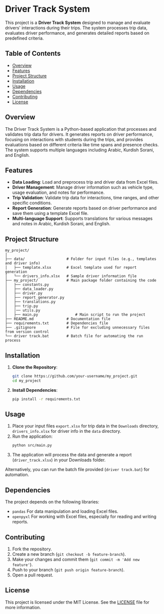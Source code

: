 
# Driver Track System

This project is a **Driver Track System** designed to manage and evaluate drivers' interactions during their trips. The system processes trip data, evaluates driver performance, and generates detailed reports based on predefined criteria.

## Table of Contents
- [Overview](#overview)
- [Features](#features)
- [Project Structure](#project-structure)
- [Installation](#installation)
- [Usage](#usage)
- [Dependencies](#dependencies)
- [Contributing](#contributing)
- [License](#license)

## Overview
The Driver Track System is a Python-based application that processes and validates trip data for drivers. It generates reports on driver performance, focusing on interactions with students during the trips, and provides evaluations based on different criteria like time spans and presence checks. The system supports multiple languages including Arabic, Kurdish Sorani, and English.

## Features
- **Data Loading**: Load and preprocess trip and driver data from Excel files.
- **Driver Management**: Manage driver information such as vehicle type, usage evaluation, and notes for performance.
- **Trip Validation**: Validate trip data for interactions, time ranges, and other specific conditions.
- **Report Generation**: Generate reports based on driver performance and save them using a template Excel file.
- **Multi-language Support**: Supports translations for various messages and notes in Arabic, Kurdish Sorani, and English.

## Project Structure
```
my_project/
│
├── data/                   # Folder for input files (e.g., templates and driver info)
│   ├── template.xlsx       # Excel template used for report generation
│   └── drivers_info.xlsx   # Sample driver information file
├── my_project/             # Main package folder containing the code
│   ├── constants.py
│   ├── data_loader.py
│   ├── driver.py
│   ├── report_generator.py
│   ├── translations.py
│   ├── trip.py
│   │── utils.py
│   ├── main.py                 # Main script to run the project
├── README.md               # Documentation file
├── requirements.txt        # Dependencies file
├── .gitignore              # File for excluding unnecessary files from version control
└── driver track.bat        # Batch file for automating the run process
```

## Installation

1. **Clone the Repository**:
   ```bash
   git clone https://github.com/your-username/my_project.git
   cd my_project
   ```

2. **Install Dependencies**:
   ```bash
   pip install -r requirements.txt
   ```

## Usage

1. Place your input files `export.xlsx` for trip data in the `Downloads` directory, `drivers_info.xlsx` for driver info in the `data` directory.
2. Run the application:
   ```bash
   python src/main.py
   ```
3. The application will process the data and generate a report (`driver_track.xlsx`) in your Downloads folder.

Alternatively, you can run the batch file provided (`driver track.bat`) for automation.

## Dependencies
The project depends on the following libraries:
- `pandas` For data manipulation and loading Excel files.
- `openpyxl` For working with Excel files, especially for reading and writing reports.

## Contributing

1. Fork the repository.
2. Create a new branch (`git checkout -b feature-branch`).
3. Make your changes and commit them (`git commit -m 'Add new feature'`).
4. Push to your branch (`git push origin feature-branch`).
5. Open a pull request.

## License

This project is licensed under the MIT License. See the [LICENSE](LICENSE) file for more information.
